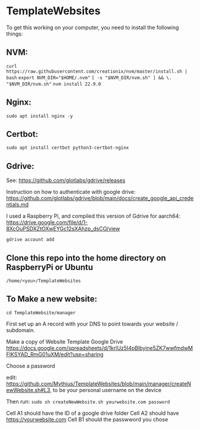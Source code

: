 # TemplateWebsites
To get this working on your computer, you need to install the following things:

## NVM:
`curl https://raw.githubusercontent.com/creationix/nvm/master/install.sh | bash`
`export NVM_DIR="$HOME/.nvm"`
`[ -s "$NVM_DIR/nvm.sh" ] && \. "$NVM_DIR/nvm.sh"`
`nvm install 22.9.0`

## Nginx:
`sudo apt install nginx -y`

## Certbot:
`sudo apt install certbot python3-certbot-nginx`

## Gdrive:
See:
https://github.com/glotlabs/gdrive/releases

Instruction on how to authenticate with google drive:
https://github.com/glotlabs/gdrive/blob/main/docs/create_google_api_credentials.md

I used a Raspberry Pi, and compiled this version of Gdrive for aarch64:
https://drive.google.com/file/d/1-8XcOuPSDXZtOXwEYGc12sXAhzp_dsCO/view

`gdrive account add`

## Clone this repo into the home directory on RaspberryPi or Ubuntu
`/home/<you>/TemplateWebsites`

## To Make a new website:
`cd TemplateWebsite/manager`

First set up an A record with your DNS to point towards your website / subdomain.

Make a copy of 
Website Template Google Drive
https://docs.google.com/spreadsheets/d/1krlUz5I4pBlbyine5ZK7wwfmdwMFIKSYAD_RmG01uXM/edit?usp=sharing

Choose a password

edit: https://github.com/Mythius/TemplateWebsites/blob/main/manager/createNewWebsite.sh#L3, to be your personal username on the device

Then run:
`sudo sh createNewWebsite.sh yourwebsite.com password`

Cell A1 should have the ID of a google drive folder 
Cell A2 should have https://yourwebsite.com
Cell B1 should the passwword you chose